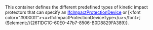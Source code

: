 This container defines the different predefined types of kinetic impact protectors that can specify an [<font color="#0000ff"><u>IfcImpactProtectionDevice</u></font>]($element://{2CCC5500-DE35-4db2-87C6-55B53CA06894}) or [<font color="#0000ff"><u>IfcImpactProtectionDeviceType</u></font>]($element://{2611DC1C-60E0-47b7-8506-B0D8829FA389}).